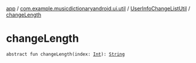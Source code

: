 [app](../../index.md) / [com.example.musicdictionaryandroid.ui.util](../index.md) / [UserInfoChangeListUtil](index.md) / [changeLength](./change-length.md)

# changeLength

`abstract fun changeLength(index: `[`Int`](https://kotlinlang.org/api/latest/jvm/stdlib/kotlin/-int/index.html)`): `[`String`](https://kotlinlang.org/api/latest/jvm/stdlib/kotlin/-string/index.html)